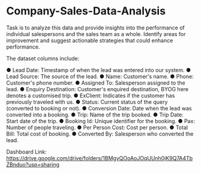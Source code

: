 # Company-Sales-Data-Analysis

Task is to analyze this data and provide insights into the
performance of individual salespersons and the sales team as a whole.
Identify areas for improvement and suggest actionable strategies
that could enhance performance.

The dataset columns include:

● Lead Date: Timestamp of when the lead was entered into our
system.
● Lead Source: The source of the lead.
● Name: Customer's name.
● Phone: Customer's phone number.
● Assigned To: Salesperson assigned to the lead.
● Enquiry Destination: Customer's enquired destination, BYOG here
denotes a customised trip.
● ExClient: Indicates if the customer has previously traveled with us.
● Status: Current status of the query (converted to booking or not).
● Conversion Date: Date when the lead was converted into a
booking.
● Trip: Name of the trip booked.
● Trip Date: Start date of the trip.
● Booking Id: Unique identifier for the booking.
● Pax: Number of people traveling.
● Per Person Cost: Cost per person.
● Total Bill: Total cost of booking.
● Converted By: Salesperson who converted the lead.


Dashboard Link: https://drive.google.com/drive/folders/1BMgyQOoAoJOqUUnh0jK9Q7A4TbZBnduo?usp=sharing
